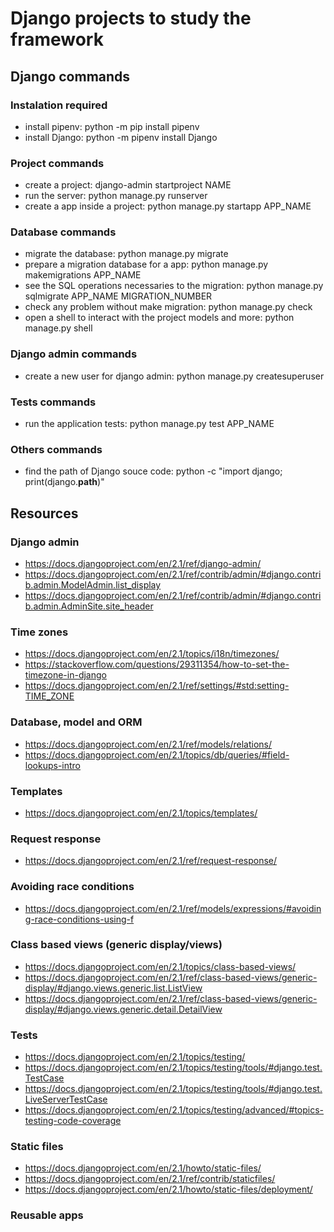 # Django projects to study the framework

## Django commands

### Instalation required

* install pipenv: python -m pip install pipenv
* install Django: python -m pipenv install Django

### Project commands

* create a project: django-admin startproject NAME
* run the server: python manage.py runserver
* create a app inside a project: python manage.py startapp APP_NAME

### Database commands

* migrate the database: python manage.py migrate
* prepare a migration database for a app: python manage.py makemigrations APP_NAME
* see the SQL operations necessaries to the migration: python manage.py sqlmigrate APP_NAME MIGRATION_NUMBER
* check any problem without make migration: python manage.py check
* open a shell to interact with the project models and more: python manage.py shell

### Django admin commands

* create a new user for django admin: python manage.py createsuperuser

### Tests commands

* run the application tests: python manage.py test APP_NAME

### Others commands

* find the path of Django souce code: python -c "import django; print(django.__path__)"

## Resources

### Django admin

* https://docs.djangoproject.com/en/2.1/ref/django-admin/
* https://docs.djangoproject.com/en/2.1/ref/contrib/admin/#django.contrib.admin.ModelAdmin.list_display
* https://docs.djangoproject.com/en/2.1/ref/contrib/admin/#django.contrib.admin.AdminSite.site_header

### Time zones

* https://docs.djangoproject.com/en/2.1/topics/i18n/timezones/
* https://stackoverflow.com/questions/29311354/how-to-set-the-timezone-in-django
* https://docs.djangoproject.com/en/2.1/ref/settings/#std:setting-TIME_ZONE

### Database, model and ORM

* https://docs.djangoproject.com/en/2.1/ref/models/relations/
* https://docs.djangoproject.com/en/2.1/topics/db/queries/#field-lookups-intro

### Templates

* https://docs.djangoproject.com/en/2.1/topics/templates/

### Request response

* https://docs.djangoproject.com/en/2.1/ref/request-response/

### Avoiding race conditions

* https://docs.djangoproject.com/en/2.1/ref/models/expressions/#avoiding-race-conditions-using-f

### Class based views (generic display/views)

* https://docs.djangoproject.com/en/2.1/topics/class-based-views/
* https://docs.djangoproject.com/en/2.1/ref/class-based-views/generic-display/#django.views.generic.list.ListView
* https://docs.djangoproject.com/en/2.1/ref/class-based-views/generic-display/#django.views.generic.detail.DetailView

### Tests

* https://docs.djangoproject.com/en/2.1/topics/testing/
* https://docs.djangoproject.com/en/2.1/topics/testing/tools/#django.test.TestCase
* https://docs.djangoproject.com/en/2.1/topics/testing/tools/#django.test.LiveServerTestCase
* https://docs.djangoproject.com/en/2.1/topics/testing/advanced/#topics-testing-code-coverage

### Static files

* https://docs.djangoproject.com/en/2.1/howto/static-files/
* https://docs.djangoproject.com/en/2.1/ref/contrib/staticfiles/
* https://docs.djangoproject.com/en/2.1/howto/static-files/deployment/

### Reusable apps
